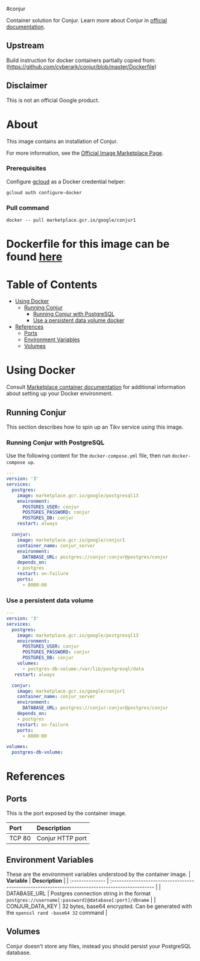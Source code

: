 #conjur

Container solution for Conjur.
Learn more about Conjur in [official documentation](https://www.conjur.org/get-started/quick-start/oss-environment/).

## Upstream

Build instruction for docker containers partially copied from:
(https://github.com/cyberark/conjur/blob/master/Dockerfile)

## Disclaimer

This is not an official Google product.

# <a name="about"></a>About

This image contains an installation of Conjur.

For more information, see the
[Official Image Marketplace Page](https://console.cloud.google.com/marketplace/product/google/conjur1).

### Prerequisites

Configure [gcloud](https://cloud.google.com/sdk/gcloud/) as a Docker credential helper:

```shell
gcloud auth configure-docker
```
### Pull command

```shell
docker -- pull marketplace.gcr.io/google/conjur1
```

Dockerfile for this image can be found [here](https://github.com/GoogleCloudPlatform/click-to-deploy/tree/master/docker/conjur/1/debian11/1.18/)
=======

# <a name="table-of-contents"></a>Table of Contents
* [Using Docker](#using-docker)
  * [Running Conjur](#running-conjur-docker)
    * [Running Conjur with PostgreSQL](#Runnung-Conjur-with-PostgreSQL)
    * [Use a persistent data volume docker](#Use-a-persistent-data-volume)
* [References](#references)
  * [Ports](#references-ports)
  * [Environment Variables](#references-environment-variables)
  * [Volumes](#references-volumes)

# <a name="using-docker"></a>Using Docker

Consult [Marketplace container documentation](https://cloud.google.com/marketplace/docs/container-images)
for additional information about setting up your Docker environment.

## <a name="running-conjur-docker"></a>Running Conjur

This section describes how to spin up an Tikv service using this image.

### <a name="Runnung-Conjur-with-PostgreSQL"></a>Running Conjur with PostgreSQL

Use the following content for the `docker-compose.yml` file, then run `docker-compose up`.

```yaml
---
version: '3'
services:
  postgres:
    image: marketplace.gcr.io/google/postgresql13
    environment:
      POSTGRES_USER: conjur
      POSTGRES_PASSWORD: conjur
      POSTGRES_DB: conjur
    restart: always

  conjur:
    image: marketplace.gcr.io/google/conjur1
    container_name: conjur_server
    environment:
      DATABASE_URL: postgres://conjur:conjur@postgres/conjur
    depends_on:
    - postgres
    restart: on-failure
    ports:
      - 8080:80
```

### <a name="use-a-persistent-data-volume-docker"></a>Use a persistent data volume

```yaml
---
version: '3'
services:
  postgres:
    image: marketplace.gcr.io/google/postgresql13
    environment:
      POSTGRES_USER: conjur
      POSTGRES_PASSWORD: conjur
      POSTGRES_DB: conjur
    volumes:
      - postgres-db-volume:/var/lib/postgresql/data
   restart: always

  conjur:
    image: marketplace.gcr.io/google/conjur1
    container_name: conjur_server
    environment:
      DATABASE_URL: postgres://conjur:conjur@postgres/conjur
    depends_on:
    - postgres
    restart: on-failure
    ports:
      - 8080:80

volumes:
  postgres-db-volume:

```

# <a name="references"></a>References

## <a name="references-ports"></a>Ports

This is the port exposed by the container image.

| **Port**  | **Description**  |
| :-------- | :--------------- |
| TCP 80    | Conjur HTTP port |

## <a name="references-environment-variables"></a>Environment Variables

These are the environment variables understood by the container image.
| **Variable**    | **Description**                                                                                  |
| :-------------- | :----------------------------------------------------------------------------------------------- |
| DATABASE_URL    | Postgres connection string in the format `postgres://username[:password]@database[:port]/dbname` |
| CONJUR_DATA_KEY | 32 bytes, base64 encrypted. Can be generated with the `openssl rand -base64 32` command          |

## <a name="references-volumes"></a>Volumes

Conjur doesn't store any files, instead you should persist your PostgreSQL database.

